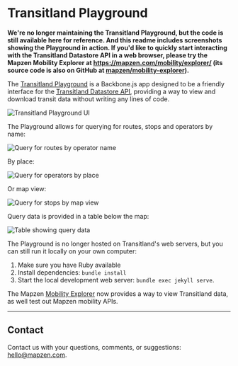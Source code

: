 # Transitland Playground

**We're no longer maintaining the Transitland Playground, but the code is still available here for reference. And this readme includes screenshots showing the Playground in action. If you'd like to quickly start interacting with the Transitland Datastore API in a web browser, please try the Mapzen Mobility Explorer at https://mapzen.com/mobility/explorer/ (its source code is also on GitHub at [mapzen/mobility-explorer](https://github.com/mapzen/mobility-explorer)).**

The [Transitland Playground](https://transit.land/playground) is a Backbone.js app designed to be a friendly interface for the [Transitland Datastore API](https://transit.land/documentation/datastore/api-endpoints.html), providing a way to view and download transit data without writing any lines of code. 

![Transitland Playground UI](https://github.com/transitland/playground/raw/master/images/README_00_Transitland_Playground.png "Transitland Playground UI")

The Playground allows for querying for routes, stops and operators by name:

![Query for routes by operator name](https://github.com/transitland/playground/raw/master/images/README_01_routes_by_operator.png "Query for routes by operator name")

By place:

![Query for operators by place](https://github.com/transitland/playground/raw/master/images/README_02_operators_by_place.png "Query for operators by place")

Or map view:

![Query for stops by map view](https://github.com/transitland/playground/raw/master/images/README_03_stops_by_mapview.png "Query for stops by map view")

Query data is provided in a table below the map:

![Table showing query data](https://github.com/transitland/playground/raw/master/images/README_04_data_table.png "Table showing query data")

The Playground is no longer hosted on Transitland's web servers, but you can still run it locally on your own computer:

1. Make sure you have Ruby available
2. Install dependencies: `bundle install`
3. Start the local development web server: `bundle exec jekyll serve`.

The Mapzen [Mobility Explorer](https://mapzen.com/mobility/explorer) now provides a way to view Transitland data, as well test out Mapzen mobility APIs.

---


## Contact

Contact us with your questions, comments, or suggestions: [hello@mapzen.com](mailto:hello@transit.land).
